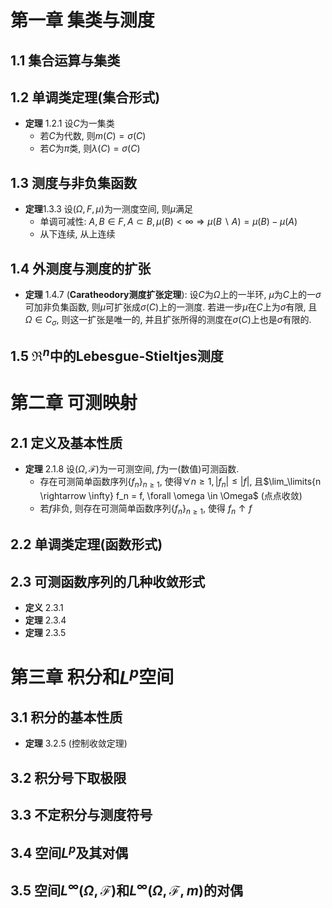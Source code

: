 # 第一章 集类与测度
## 1.1 集合运算与集类

## 1.2 单调类定理(集合形式)
- **定理** 1.2.1 设$C$为一集类
  - 若$C$为代数, 则$m(C) = \sigma(C)$
  - 若$C$为$\pi$类, 则$\lambda(C) = \sigma(C)$


## 1.3 测度与非负集函数
- **定理**1.3.3 设$(\Omega, F, \mu)$为一测度空间, 则$\mu$满足
  - 单调可减性: $A, B \in F, A \subset B, \mu(B) < \infty \Rightarrow \mu(B \backslash A) = \mu(B) - \mu(A)$
  - 从下连续, 从上连续


## 1.4 外测度与测度的扩张 
- **定理** 1.4.7 (**Caratheodory测度扩张定理**): 设$C$为$\Omega$上的一半环, $\mu$为$C$上的一$\sigma$可加非负集函数, 则$\mu$可扩张成$\sigma(C)$上的一测度. 若进一步$\mu$在$C$上为$\sigma$有限,  且$\Omega \in C_\sigma$, 则这一扩张是唯一的, 并且扩张所得的测度在$\sigma(C)$上也是$\sigma$有限的. 

## 1.5 $\Re^n$中的Lebesgue-Stieltjes测度

# 第二章 可测映射
## 2.1 定义及基本性质
- **定理** 2.1.8 设$(\Omega, \mathscr{F})$为一可测空间, $f$为一(数值)可测函数.
  - 存在可测简单函数序列$\{f_n\}_{n\geq 1}$, 使得$\forall n \geq 1, |f_n| \leq |f|$, 且$\lim_\limits{n \rightarrow \infty} f_n = f, \forall \omega \in \Omega$ (点点收敛)
  - 若$f$非负, 则存在可测简单函数序列$\{f_n\}_{n\geq 1}$, 使得 $f_n \uparrow f$

## 2.2 单调类定理(函数形式)

## 2.3 可测函数序列的几种收敛形式
- **定义** 2.3.1
- **定理** 2.3.4
- **定理** 2.3.5 

# 第三章 积分和$L^p$空间
## 3.1 积分的基本性质
- **定理** 3.2.5 (控制收敛定理)
## 3.2 积分号下取极限
## 3.3 不定积分与测度符号
## 3.4 空间$L^p$及其对偶
## 3.5 空间$L^\infty(\Omega, \mathscr{F})$和$L^\infty(\Omega, \mathscr{F}, m)$的对偶
